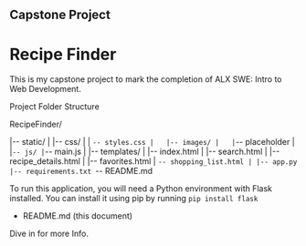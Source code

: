## Capstone Project

# Recipe Finder

This is my capstone project to mark the completion of ALX SWE: Intro to Web Development.

Project Folder Structure

RecipeFinder/

|-- static/
|   |-- css/
|   |   `-- styles.css
|   |-- images/
|   |`-- placeholder
|   |`-- js/
|`-- main.js
|
|-- templates/
|   |-- index.html
|   |-- search.html
|   |-- recipe_details.html
|   |-- favorites.html
|   `-- shopping_list.html
|
|-- app.py
|-- requirements.txt
`-- README.md

To run this application, you will need a Python environment with Flask installed. You can install it using pip by running `pip install flask`

- README.md (this document)

Dive in for more Info.
